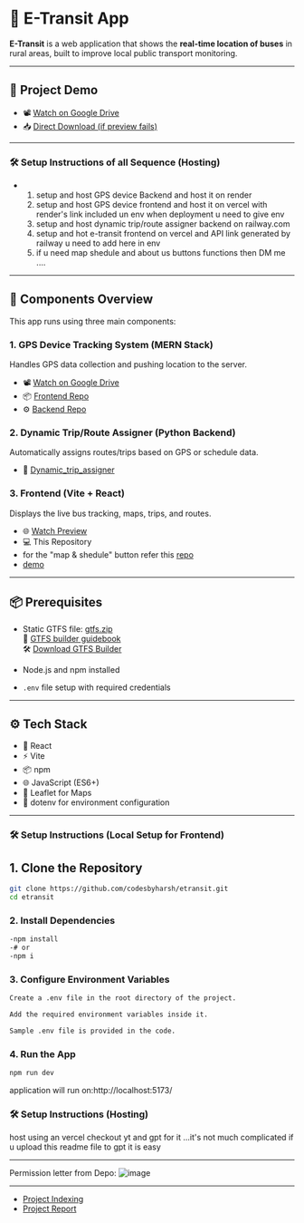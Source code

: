# 🚀 E-Transit App

**E-Transit** is a web application that shows the **real-time location of buses** in rural areas, built to improve local public transport monitoring.

---

## 🎥 Project Demo

- 📽️ [Watch on Google Drive](https://drive.google.com/file/d/19uDU3cl4qMC4hKfbm5RJqk0_YSdruKcg/view)  
- 📥 [Direct Download (if preview fails)](https://drive.google.com/uc?export=download&id=19uDU3cl4qMC4hKfbm5RJqk0_YSdruKcg)

---
### 🛠️ Setup Instructions of all Sequence  (Hosting)
- 1. setup and host GPS device Backend and host it on render
  2. setup and host GPS device frontend and host it on vercel with render's link included un env when deployment u need to give env
  3. setup and host dynamic trip/route assigner backend on railway.com
  4. setup and hot e-transit frontend on vercel and API link generated by railway u need to add here in env
  5. if u need  map shedule and about us buttons functions then DM me ....
     

---
## 🔧 Components Overview

This app runs using three main components:

### 1. GPS Device Tracking System (MERN Stack)
Handles GPS data collection and pushing location to the server.
- 📽️ [Watch on Google Drive](https://drive.google.com/file/d/1PJE0kWcdfaX76IUAZN2ylQlYQPOEo_iJ/view?usp=drive_link)
- 📦 [Frontend Repo](https://github.com/codesbyharsh/GPS_device.git)  
- ⚙️ [Backend Repo](https://github.com/codesbyharsh/LSbackend.git)  

### 2. Dynamic Trip/Route Assigner (Python Backend)
Automatically assigns routes/trips based on GPS or schedule data.

- 🐍 [Dynamic_trip_assigner](https://github.com/codesbyharsh/dynamic-trip-assigner.git)

### 3. Frontend (Vite + React)
Displays the live bus tracking, maps, trips, and routes.

- 🌐 [Watch Preview](https://etransit.vercel.app/)  
- 💻 This Repository
- for the "map & shedule" button refer this [repo](https://github.com/codesbyharsh/skrnew/tree/master)
- [demo](https://new-intigration.onrender.com/)

---

## 📦 Prerequisites

- Static GTFS file: [gtfs.zip](https://iqskr.github.io/gtfs/gtfs.zip)  
  📘 [GTFS builder guidebook](https://drive.google.com/file/d/1Ddn3vS-hy_EqjV63ZAbLv3hU_ptmHaH5/view?usp=sharing)  
  🛠️ [Download GTFS Builder](https://www.nationalrtap.org/Technology-Tools/GTFS-Builder/Support)
  
- Node.js and npm installed  
- `.env` file setup with required credentials

---

## ⚙️ Tech Stack

- 🧠 React  
- ⚡ Vite  
- 📦 npm  
- 🌐 JavaScript (ES6+)  
- 🧭 Leaflet for Maps  
- 📁 dotenv for environment configuration

---
### 🛠️ Setup Instructions (Local Setup for Frontend)


## 1. Clone the Repository
```bash
git clone https://github.com/codesbyharsh/etransit.git
cd etransit
```

### 2. Install Dependencies
```bash
-npm install
-# or
-npm i
```

### 3. Configure Environment Variables
```bash
Create a .env file in the root directory of the project.

Add the required environment variables inside it.

Sample .env file is provided in the code.
```

### 4. Run the App
```bash
npm run dev
```
application will run on:http://localhost:5173/

### 🛠️ Setup Instructions (Hosting)
host using an vercel
checkout yt and gpt for it ...it's not much complicated if u upload this readme file to gpt it is easy 

---
Permission letter from Depo:
 ![image](https://github.com/user-attachments/assets/cf10dca3-e4ce-41be-8808-9c1fd49b436f)

---
- [Project Indexing](https://drive.google.com/file/d/1ty5MD8WWv5B24UTFKiWzkF5-8bh4q0OM/view?usp=sharing)
- [Project Report](https://drive.google.com/file/d/1WVt7iWaJFpKGrzV-zzfZvOImVxLtwy_i/view?usp=sharing)


